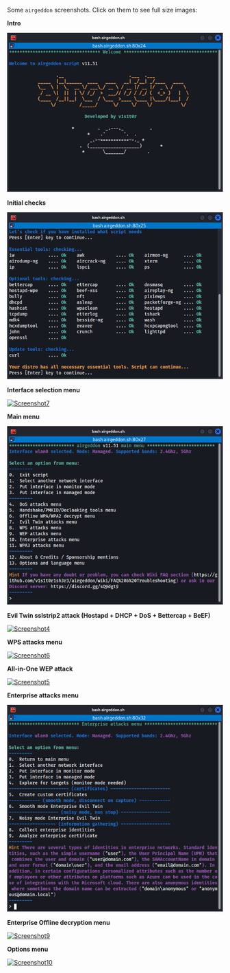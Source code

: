 Some `airgeddon` screenshots. Click on them to see full size images:

**Intro**

[![Screenshot1]](https://raw.githubusercontent.com/v1s1t0r1sh3r3/airgeddon/dev/imgs/wiki/airgeddon_scrs1.png)

**Initial checks**

[![Screenshot2]](https://raw.githubusercontent.com/v1s1t0r1sh3r3/airgeddon/dev/imgs/wiki/airgeddon_scrs2.png)

**Interface selection menu**

[![Screenshot7]](https://raw.githubusercontent.com/v1s1t0r1sh3r3/airgeddon/dev/imgs/wiki/airgeddon_scrs7.png)

**Main menu**

[![Screenshot3]](https://raw.githubusercontent.com/v1s1t0r1sh3r3/airgeddon/dev/imgs/wiki/airgeddon_scrs3.png)

**Evil Twin sslstrip2 attack (Hostapd + DHCP + DoS + Bettercap + BeEF)**

[![Screenshot4]](https://raw.githubusercontent.com/v1s1t0r1sh3r3/airgeddon/dev/imgs/wiki/airgeddon_scrs4.png)

**WPS attacks menu**

[![Screenshot6]](https://raw.githubusercontent.com/v1s1t0r1sh3r3/airgeddon/dev/imgs/wiki/airgeddon_scrs6.png)

**All-in-One WEP attack**

[![Screenshot5]](https://raw.githubusercontent.com/v1s1t0r1sh3r3/airgeddon/master/imgs/wiki/airgeddon_scrs5.png)

**Enterprise attacks menu**

[![Screenshot8]](https://raw.githubusercontent.com/v1s1t0r1sh3r3/airgeddon/dev/imgs/wiki/airgeddon_scrs8.png)

**Enterprise Offline decryption menu**

[![Screenshot9]](https://raw.githubusercontent.com/v1s1t0r1sh3r3/airgeddon/dev/imgs/wiki/airgeddon_scrs9.png)

**Options menu**

[![Screenshot10]](https://raw.githubusercontent.com/v1s1t0r1sh3r3/airgeddon/dev/imgs/wiki/airgeddon_scrs10.png)

<!-- Links To Images -->
[Screenshot1]: https://raw.githubusercontent.com/v1s1t0r1sh3r3/airgeddon/dev/imgs/wiki/airgeddon_scrs1.png "Intro"
[Screenshot2]: https://raw.githubusercontent.com/v1s1t0r1sh3r3/airgeddon/dev/imgs/wiki/airgeddon_scrs2.png "Initial checks"
[Screenshot3]: https://raw.githubusercontent.com/v1s1t0r1sh3r3/airgeddon/dev/imgs/wiki/airgeddon_scrs3.png "Main menu"
[Screenshot4]: https://raw.githubusercontent.com/v1s1t0r1sh3r3/airgeddon/dev/imgs/wiki/airgeddon_scrs4.png "Evil Twin sslstrip2 attack (Hostapd + DHCP + DoS + Bettercap + BeEF)"
[Screenshot5]: https://raw.githubusercontent.com/v1s1t0r1sh3r3/airgeddon/dev/imgs/wiki/airgeddon_scrs5.png "All-in-One WEP attack"
[Screenshot6]: https://raw.githubusercontent.com/v1s1t0r1sh3r3/airgeddon/dev/imgs/wiki/airgeddon_scrs6.png "WPS attacks menu"
[Screenshot7]: https://raw.githubusercontent.com/v1s1t0r1sh3r3/airgeddon/dev/imgs/wiki/airgeddon_scrs7.png "Interface selection menu"
[Screenshot8]: https://raw.githubusercontent.com/v1s1t0r1sh3r3/airgeddon/dev/imgs/wiki/airgeddon_scrs8.png "Enterprise attacks menu"
[Screenshot9]: https://raw.githubusercontent.com/v1s1t0r1sh3r3/airgeddon/dev/imgs/wiki/airgeddon_scrs9.png "Enterprise Offline decryption menu"
[Screenshot10]: https://raw.githubusercontent.com/v1s1t0r1sh3r3/airgeddon/dev/imgs/wiki/airgeddon_scrs10.png "Options menu"